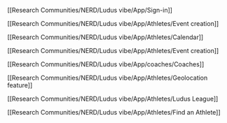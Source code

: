 [[Research Communities/NERD/Ludus vibe/App/Sign-in]]

[[Research Communities/NERD/Ludus vibe/App/Athletes/Event creation]]

[[Research Communities/NERD/Ludus vibe/App/Athletes/Calendar]]

[[Research Communities/NERD/Ludus vibe/App/Athletes/Event creation]]

[[Research Communities/NERD/Ludus vibe/App/coaches/Coaches]]

[[Research Communities/NERD/Ludus vibe/App/Athletes/Geolocation feature]]

[[Research Communities/NERD/Ludus vibe/App/Athletes/Ludus League]]

[[Research Communities/NERD/Ludus vibe/App/Athletes/Find an Athlete]]
